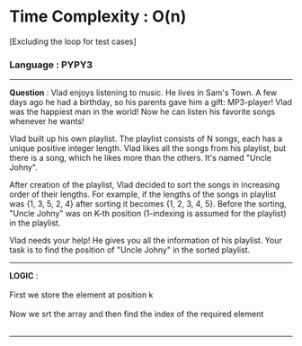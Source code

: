 # Time Complexity : O(n)
[Excluding the loop for test cases]
### Language : PYPY3
---
**Question** : Vlad enjoys listening to music. He lives in Sam's Town. A few days ago he had a birthday, so his parents gave him a gift: MP3-player! Vlad was the happiest man in the world! Now he can listen his favorite songs whenever he wants!

Vlad built up his own playlist. The playlist consists of N songs, each has a unique positive integer length. Vlad likes all the songs from his playlist, but there is a song, which he likes more than the others. It's named "Uncle Johny".

After creation of the playlist, Vlad decided to sort the songs in increasing order of their lengths. For example, if the lengths of the songs in playlist was {1, 3, 5, 2, 4} after sorting it becomes {1, 2, 3, 4, 5}. Before the sorting, "Uncle Johny" was on K-th position (1-indexing is assumed for the playlist) in the playlist.

Vlad needs your help! He gives you all the information of his playlist. Your task is to find the position of "Uncle Johny" in the sorted playlist.

---
**LOGIC** : <br /><br/>
First we store the element at position k <br><br>
Now we srt the array and then find the index of the required element<br><br> 

---
